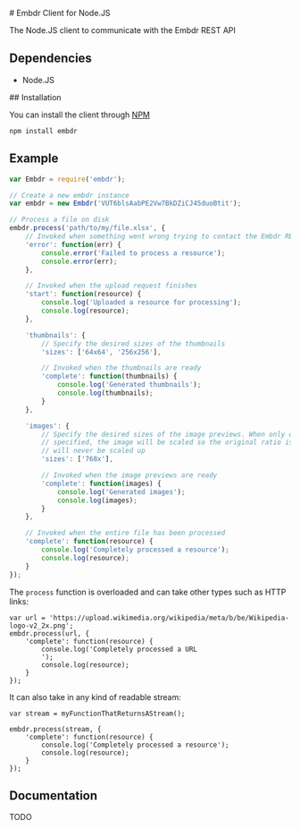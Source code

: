 # Embdr Client for Node.JS

The Node.JS client to communicate with the Embdr REST API

## Dependencies

 * Node.JS

## Installation

You can install the client through [NPM](https://www.npmjs.org/package/embdr)

```
npm install embdr
```

## Example

```javascript
var Embdr = require('embdr');

// Create a new embdr instance
var embdr = new Embdr('VUT6blsAabPE2Vw7BkDZiCJ45duoBtit');

// Process a file on disk
embdr.process('path/to/my/file.xlsx', {
    // Invoked when something went wrong trying to contact the Embdr REST API
    'error': function(err) {
        console.error('Failed to process a resource');
        console.error(err);
    },

    // Invoked when the upload request finishes
    'start': function(resource) {
        console.log('Uploaded a resource for processing');
        console.log(resource);
    },

    'thumbnails': {
        // Specify the desired sizes of the thumbnails
        'sizes': ['64x64', '256x256'],

        // Invoked when the thumbnails are ready
        'complete': function(thumbnails) {
            console.log('Generated thumbnails');
            console.log(thumbnails);
        }
    },

    'images': {
        // Specify the desired sizes of the image previews. When only one side of the dimension is
        // specified, the image will be scaled so the original ratio is retained. Image previews
        // will never be scaled up
        'sizes': ['768x'],

        // Invoked when the image previews are ready
        'complete': function(images) {
            console.log('Generated images');
            console.log(images);
        }
    },

    // Invoked when the entire file has been processed
    'complete': function(resource) {
        console.log('Completely processed a resource');
        console.log(resource);
    }
});
```

The `process` function is overloaded and can take other types such as HTTP links:
```
var url = 'https://upload.wikimedia.org/wikipedia/meta/b/be/Wikipedia-logo-v2_2x.png';
embdr.process(url, {
    'complete': function(resource) {
        console.log('Completely processed a URL
        ');
        console.log(resource);
    }
});
```

It can also take in any kind of readable stream:
```
var stream = myFunctionThatReturnsAStream();

embdr.process(stream, {
    'complete': function(resource) {
        console.log('Completely processed a resource');
        console.log(resource);
    }
});
```

## Documentation

TODO
